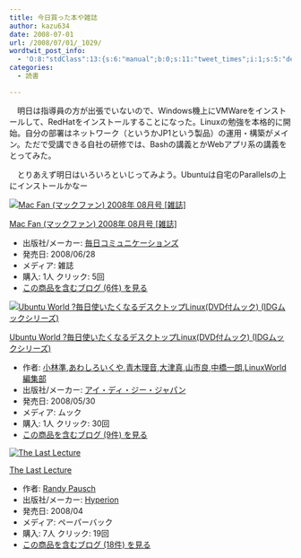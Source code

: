 ```yaml
---
title: 今日買った本や雑誌
author: kazu634
date: 2008-07-01
url: /2008/07/01/_1029/
wordtwit_post_info:
  - 'O:8:"stdClass":13:{s:6:"manual";b:0;s:11:"tweet_times";i:1;s:5:"delay";i:0;s:7:"enabled";i:1;s:10:"separation";s:2:"60";s:7:"version";s:3:"3.7";s:14:"tweet_template";b:0;s:6:"status";i:2;s:6:"result";a:0:{}s:13:"tweet_counter";i:2;s:13:"tweet_log_ids";a:1:{i:0;i:4101;}s:9:"hash_tags";a:0:{}s:8:"accounts";a:1:{i:0;s:7:"kazu634";}}'
categories:
  - 読書

---
```

<div class="section">
<p>
    　明日は指導員の方が出張でいないので、Windows機上にVMWareをインストールして、RedHatをインストールすることになった。Linuxの勉強を本格的に開始。自分の部署はネットワーク（というかJP1という製品）の運用・構築がメイン。ただで受講できる自社の研修では、Bashの講義とかWebアプリ系の講義をとってみた。
</p>
  
<p>
    　とりあえず明日はいろいろといじってみよう。Ubuntuは自宅のParallelsの上にインストールかなー
</p>
  
<p>
<center>
</center>
</p>
  
<div class="hatena-asin-detail">
<a href="http://www.amazon.co.jp/dp/B001B7MKN6/?tag=hatena_st1-22&ascsubtag=d-7ibv" onclick="__gaTracker('send', 'event', 'outbound-article', 'http://www.amazon.co.jp/dp/B001B7MKN6/?tag=hatena_st1-22&ascsubtag=d-7ibv', '');"><img src="https://images-na.ssl-images-amazon.com/images/I/51%2BrjDUk3sL._SL160_.jpg" class="hatena-asin-detail-image" alt="Mac Fan (マックファン) 2008年 08月号 [雑誌]" title="Mac Fan (マックファン) 2008年 08月号 [雑誌]" /></a></p> 
    
<div class="hatena-asin-detail-info">
<p class="hatena-asin-detail-title">
<a href="http://www.amazon.co.jp/dp/B001B7MKN6/?tag=hatena_st1-22&ascsubtag=d-7ibv" onclick="__gaTracker('send', 'event', 'outbound-article', 'http://www.amazon.co.jp/dp/B001B7MKN6/?tag=hatena_st1-22&ascsubtag=d-7ibv', 'Mac Fan (マックファン) 2008年 08月号 [雑誌]');">Mac Fan (マックファン) 2008年 08月号 [雑誌]</a>
</p>
      
<ul>
<li>
<span class="hatena-asin-detail-label">出版社/メーカー:</span> <a href="http://d.hatena.ne.jp/keyword/%CB%E8%C6%FC%A5%B3%A5%DF%A5%E5%A5%CB%A5%B1%A1%BC%A5%B7%A5%E7%A5%F3%A5%BA" onclick="__gaTracker('send', 'event', 'outbound-article', 'http://d.hatena.ne.jp/keyword/%CB%E8%C6%FC%A5%B3%A5%DF%A5%E5%A5%CB%A5%B1%A1%BC%A5%B7%A5%E7%A5%F3%A5%BA', '毎日コミュニケーションズ');" class="keyword">毎日コミュニケーションズ</a>
</li>
<li>
<span class="hatena-asin-detail-label">発売日:</span> 2008/06/28
</li>
<li>
<span class="hatena-asin-detail-label">メディア:</span> 雑誌
</li>
<li>
<span class="hatena-asin-detail-label">購入</span>: 1人 <span class="hatena-asin-detail-label">クリック</span>: 5回
</li>
<li>
<a href="http://d.hatena.ne.jp/asin/B001B7MKN6" onclick="__gaTracker('send', 'event', 'outbound-article', 'http://d.hatena.ne.jp/asin/B001B7MKN6', 'この商品を含むブログ (6件) を見る');" target="_blank">この商品を含むブログ (6件) を見る</a>
</li>
</ul>
</div>
    
<div class="hatena-asin-detail-foot">
</div>
</div>
  
<div class="hatena-asin-detail">
<a href="http://www.amazon.co.jp/dp/4872802861/?tag=hatena_st1-22&ascsubtag=d-7ibv" onclick="__gaTracker('send', 'event', 'outbound-article', 'http://www.amazon.co.jp/dp/4872802861/?tag=hatena_st1-22&ascsubtag=d-7ibv', '');"><img src="https://images-na.ssl-images-amazon.com/images/I/51HKkGHMiIL._SL160_.jpg" class="hatena-asin-detail-image" alt="Ubuntu World ?毎日使いたくなるデスクトップLinux(DVD付ムック) (IDGムックシリーズ)" title="Ubuntu World ?毎日使いたくなるデスクトップLinux(DVD付ムック) (IDGムックシリーズ)" /></a></p> 
    
<div class="hatena-asin-detail-info">
<p class="hatena-asin-detail-title">
<a href="http://www.amazon.co.jp/dp/4872802861/?tag=hatena_st1-22&ascsubtag=d-7ibv" onclick="__gaTracker('send', 'event', 'outbound-article', 'http://www.amazon.co.jp/dp/4872802861/?tag=hatena_st1-22&ascsubtag=d-7ibv', 'Ubuntu World ?毎日使いたくなるデスクトップLinux(DVD付ムック) (IDGムックシリーズ)');">Ubuntu World ?毎日使いたくなるデスクトップLinux(DVD付ムック) (IDGムックシリーズ)</a>
</p>
      
<ul>
<li>
<span class="hatena-asin-detail-label">作者:</span> <a href="http://d.hatena.ne.jp/keyword/%BE%AE%CE%D3%BD%E0" onclick="__gaTracker('send', 'event', 'outbound-article', 'http://d.hatena.ne.jp/keyword/%BE%AE%CE%D3%BD%E0', '小林準');" class="keyword">小林準</a>,<a href="http://d.hatena.ne.jp/keyword/%A4%A2%A4%EF%A4%B7%A4%ED%A4%A4%A4%AF%A4%E4" onclick="__gaTracker('send', 'event', 'outbound-article', 'http://d.hatena.ne.jp/keyword/%A4%A2%A4%EF%A4%B7%A4%ED%A4%A4%A4%AF%A4%E4', 'あわしろいくや');" class="keyword">あわしろいくや</a>,<a href="http://d.hatena.ne.jp/keyword/%C0%C4%CC%DA%CD%FD%B2%BB" onclick="__gaTracker('send', 'event', 'outbound-article', 'http://d.hatena.ne.jp/keyword/%C0%C4%CC%DA%CD%FD%B2%BB', '青木理音');" class="keyword">青木理音</a>,<a href="http://d.hatena.ne.jp/keyword/%C2%E7%C4%C5%BF%BF" onclick="__gaTracker('send', 'event', 'outbound-article', 'http://d.hatena.ne.jp/keyword/%C2%E7%C4%C5%BF%BF', '大津真');" class="keyword">大津真</a>,<a href="http://d.hatena.ne.jp/keyword/%BB%B3%BB%D4%CE%C9" onclick="__gaTracker('send', 'event', 'outbound-article', 'http://d.hatena.ne.jp/keyword/%BB%B3%BB%D4%CE%C9', '山市良');" class="keyword">山市良</a>,<a href="http://d.hatena.ne.jp/keyword/%C3%E6%B6%B6%B0%EC%CF%AF" onclick="__gaTracker('send', 'event', 'outbound-article', 'http://d.hatena.ne.jp/keyword/%C3%E6%B6%B6%B0%EC%CF%AF', '中橋一朗');" class="keyword">中橋一朗</a>,<a href="http://d.hatena.ne.jp/keyword/LinuxWorld%CA%D4%BD%B8%C9%F4" onclick="__gaTracker('send', 'event', 'outbound-article', 'http://d.hatena.ne.jp/keyword/LinuxWorld%CA%D4%BD%B8%C9%F4', 'LinuxWorld編集部');" class="keyword">LinuxWorld編集部</a>
</li>
<li>
<span class="hatena-asin-detail-label">出版社/メーカー:</span> <a href="http://d.hatena.ne.jp/keyword/%A5%A2%A5%A4%A1%A6%A5%C7%A5%A3%A1%A6%A5%B8%A1%BC%A1%A6%A5%B8%A5%E3%A5%D1%A5%F3" onclick="__gaTracker('send', 'event', 'outbound-article', 'http://d.hatena.ne.jp/keyword/%A5%A2%A5%A4%A1%A6%A5%C7%A5%A3%A1%A6%A5%B8%A1%BC%A1%A6%A5%B8%A5%E3%A5%D1%A5%F3', 'アイ・ディ・ジー・ジャパン');" class="keyword">アイ・ディ・ジー・ジャパン</a>
</li>
<li>
<span class="hatena-asin-detail-label">発売日:</span> 2008/05/30
</li>
<li>
<span class="hatena-asin-detail-label">メディア:</span> ムック
</li>
<li>
<span class="hatena-asin-detail-label">購入</span>: 1人 <span class="hatena-asin-detail-label">クリック</span>: 30回
</li>
<li>
<a href="http://d.hatena.ne.jp/asin/4872802861" onclick="__gaTracker('send', 'event', 'outbound-article', 'http://d.hatena.ne.jp/asin/4872802861', 'この商品を含むブログ (9件) を見る');" target="_blank">この商品を含むブログ (9件) を見る</a>
</li>
</ul>
</div>
    
<div class="hatena-asin-detail-foot">
</div>
</div>
  
<div class="hatena-asin-detail">
<a href="http://www.amazon.co.jp/dp/1401309658/?tag=hatena_st1-22&ascsubtag=d-7ibv" onclick="__gaTracker('send', 'event', 'outbound-article', 'http://www.amazon.co.jp/dp/1401309658/?tag=hatena_st1-22&ascsubtag=d-7ibv', '');"><img src="https://images-na.ssl-images-amazon.com/images/I/51ty7GIItcL._SL160_.jpg" class="hatena-asin-detail-image" alt="The Last Lecture" title="The Last Lecture" /></a></p> 
    
<div class="hatena-asin-detail-info">
<p class="hatena-asin-detail-title">
<a href="http://www.amazon.co.jp/dp/1401309658/?tag=hatena_st1-22&ascsubtag=d-7ibv" onclick="__gaTracker('send', 'event', 'outbound-article', 'http://www.amazon.co.jp/dp/1401309658/?tag=hatena_st1-22&ascsubtag=d-7ibv', 'The Last Lecture');">The Last Lecture</a>
</p>
      
<ul>
<li>
<span class="hatena-asin-detail-label">作者:</span> <a href="http://d.hatena.ne.jp/keyword/Randy%20Pausch" onclick="__gaTracker('send', 'event', 'outbound-article', 'http://d.hatena.ne.jp/keyword/Randy%20Pausch', 'Randy Pausch');" class="keyword">Randy Pausch</a>
</li>
<li>
<span class="hatena-asin-detail-label">出版社/メーカー:</span> <a href="http://d.hatena.ne.jp/keyword/Hyperion" onclick="__gaTracker('send', 'event', 'outbound-article', 'http://d.hatena.ne.jp/keyword/Hyperion', 'Hyperion');" class="keyword">Hyperion</a>
</li>
<li>
<span class="hatena-asin-detail-label">発売日:</span> 2008/04
</li>
<li>
<span class="hatena-asin-detail-label">メディア:</span> ペーパーバック
</li>
<li>
<span class="hatena-asin-detail-label">購入</span>: 7人 <span class="hatena-asin-detail-label">クリック</span>: 19回
</li>
<li>
<a href="http://d.hatena.ne.jp/asin/1401309658" onclick="__gaTracker('send', 'event', 'outbound-article', 'http://d.hatena.ne.jp/asin/1401309658', 'この商品を含むブログ (18件) を見る');" target="_blank">この商品を含むブログ (18件) を見る</a>
</li>
</ul>
</div>
    
<div class="hatena-asin-detail-foot">
</div>
</div>
  
<p>
<center>
</center>
</p>
</div>
